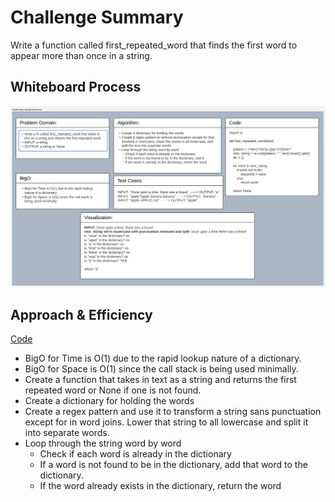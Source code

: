 # Challenge Summary
Write a function called first_repeated_word that finds the first word to appear more than once in a string.

## Whiteboard Process
![whiteboard](hashmap-repeated-word.png)

## Approach & Efficiency
[Code](/code_challenges/hashtable_repeated_word.py)
* BigO for Time is O(1) due to the rapid lookup nature of a dictionary.
* BigO for Space is O(1) since the call stack is being used minimally.
* Create a function that takes in text as a string and returns the first repeated word or None if one is not found.
* Create a dictionary for holding the words
* Create a regex pattern and use it to transform a string sans punctuation except for in word joins. Lower that
  string to all lowercase and split it into separate words.
* Loop through the string word by word
  * Check if each word is already in the dictionary
  * If a word is not found to be in the dictionary, add that word to the dictionary.
  * If the word already exists in the dictionary, return the word
